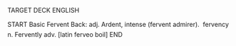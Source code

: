 TARGET DECK
ENGLISH

START
Basic
Fervent
Back: adj. Ardent, intense (fervent admirer).  fervency n. Fervently adv. [latin ferveo boil]
END
